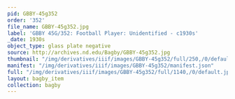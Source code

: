 ```yaml
---
pid: GBBY-45g352
order: '352'
file_name: GBBY-45g352.jpg
label: 'GBBY 45G/352: Football Player: Unidentified - c1930s'
_date: 1930s
object_type: glass plate negative
source: http://archives.nd.edu/Bagby/GBBY-45g352.jpg
thumbnail: "/img/derivatives/iiif/images/GBBY-45g352/full/250,/0/default.jpg"
manifest: "/img/derivatives/iiif/images/GBBY-45g352/manifest.json"
full: "/img/derivatives/iiif/images/GBBY-45g352/full/1140,/0/default.jpg"
layout: bagby_item
collection: bagby
---
```

